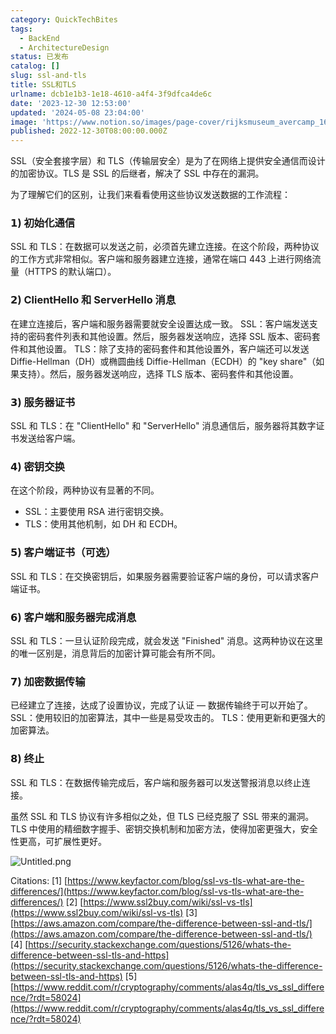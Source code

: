 ```yaml
---
category: QuickTechBites
tags:
  - BackEnd
  - ArchitectureDesign
status: 已发布
catalog: []
slug: ssl-and-tls
title: SSL和TLS
urlname: dcb1e1b3-1e18-4610-a4f4-3f9dfca4de6c
date: '2023-12-30 12:53:00'
updated: '2024-05-08 23:04:00'
image: 'https://www.notion.so/images/page-cover/rijksmuseum_avercamp_1620.jpg'
published: 2022-12-30T08:00:00.000Z
---
```


SSL（安全套接字层）和 TLS（传输层安全）是为了在网络上提供安全通信而设计的加密协议。TLS 是 SSL 的后继者，解决了 SSL 中存在的漏洞。


为了理解它们的区别，让我们来看看使用这些协议发送数据的工作流程：


### 𝟭) 初始化通信


SSL 和 TLS：在数据可以发送之前，必须首先建立连接。在这个阶段，两种协议的工作方式非常相似。客户端和服务器建立连接，通常在端口 443 上进行网络流量（HTTPS 的默认端口）。


### 𝟮) ClientHello 和 ServerHello 消息


在建立连接后，客户端和服务器需要就安全设置达成一致。
SSL：客户端发送支持的密码套件列表和其他设置。然后，服务器发送响应，选择 SSL 版本、密码套件和其他设置。
TLS：除了支持的密码套件和其他设置外，客户端还可以发送 Diffie-Hellman（DH）或椭圆曲线 Diffie-Hellman（ECDH）的 "key share"（如果支持）。然后，服务器发送响应，选择 TLS 版本、密码套件和其他设置。


### 𝟯) 服务器证书


SSL 和 TLS：在 "ClientHello" 和 "ServerHello" 消息通信后，服务器将其数字证书发送给客户端。


### 𝟰) 密钥交换


在这个阶段，两种协议有显著的不同。
- SSL：主要使用 RSA 进行密钥交换。
- TLS：使用其他机制，如 DH 和 ECDH。


### 𝟱) 客户端证书（可选）


SSL 和 TLS：在交换密钥后，如果服务器需要验证客户端的身份，可以请求客户端证书。


### 𝟲) 客户端和服务器完成消息


SSL 和 TLS：一旦认证阶段完成，就会发送 "Finished" 消息。这两种协议在这里的唯一区别是，消息背后的加密计算可能会有所不同。


### 𝟳) 加密数据传输


已经建立了连接，达成了设置协议，完成了认证 — 数据传输终于可以开始了。
SSL：使用较旧的加密算法，其中一些是易受攻击的。
TLS：使用更新和更强大的加密算法。


### 𝟴) 终止


SSL 和 TLS：在数据传输完成后，客户端和服务器可以发送警报消息以终止连接。


虽然 SSL 和 TLS 协议有许多相似之处，但 TLS 已经克服了 SSL 带来的漏洞。TLS 中使用的精细数字握手、密钥交换机制和加密方法，使得加密更强大，安全性更高，可扩展性更好。


![Untitled.png](https://prod-files-secure.s3.us-west-2.amazonaws.com/5d24fe63-e567-4804-86f9-9fdc62e13082/8ff987c5-7f31-4b50-83f5-c69ee7578c4a/Untitled.png?X-Amz-Algorithm=AWS4-HMAC-SHA256&X-Amz-Content-Sha256=UNSIGNED-PAYLOAD&X-Amz-Credential=ASIAZI2LB466ZN7LAP6C%2F20250331%2Fus-west-2%2Fs3%2Faws4_request&X-Amz-Date=20250331T053941Z&X-Amz-Expires=3600&X-Amz-Security-Token=IQoJb3JpZ2luX2VjEDUaCXVzLXdlc3QtMiJHMEUCIHyZ%2FeXgdDA8C%2FiEIk7Az5neMBq1U6qMJC0n%2BK5OQQ9AAiEAjlPjlq2BvAhUbYks6OWGWyuVtidnWl0N5fKtTVAIPV4qiAQInv%2F%2F%2F%2F%2F%2F%2F%2F%2F%2FARAAGgw2Mzc0MjMxODM4MDUiDMLSa7TdRLvIzSRq9CrcA55qVq4H9QG8anXtCw9XQNcNClTAl%2BC91uRE%2F4ZDjd53d4BcPT5vUmjNdEgr2HaJySE6HohCb8izYdWCpQb98CLEO87qBtzr0vtil8tffbQe4Si569plCl%2BquBgiIB62DOC%2F2UZk2nufN5Rqqyi6psMzmkCA4t6Q1S9U0FNuxM6FXd2p4SlUTbXlKaJB1Z3deodcvIfhF1Angb%2FQtGZJLAsyB6Xb117qhYm6Labr5uIIFskAPwT%2FV0kZmQ0UWj6dnBbB3Scj2l4M8LlnDLAeA1lkYsQ5Ix2Xy0P%2BGy9KHDSqraQRkvZ82wz4f%2Fh%2F0tLqs9Sr%2BP6EOvmlQUUICeIL%2Byi%2FpWQxwP2w0qyCDbi0aqJLj7mDL14DxONa87HcCCi5THM2HtdscwJ2mF%2FB4X9i%2Bbj5ILqXBqx35fFDi77hE5njK4dAoak2la7%2BzlXDm50k6aI%2BqMgnmol5vcZZugFjwx%2BJpHgbjOERHIW23F7TlIvkLjb06a4%2F%2BJAIQU6CPJUapCiCmLV%2FwhumdlwLQattpOSIvy9YAE%2F2IQO5wdQQDmQhr1GtYgMsS%2F43k8MDcofDcjLGHzfKYKXAyA6ZYgXPrtbI1Y49ESoTzMdVsFjX48MyGbuJzo%2BAUktpRvh6MKHIqL8GOqUBueKHk%2FzVeI7Ga59%2FIHs6w5XZPlBO8KQmIfFVsCCHuqP5%2FcS4P1XEJkJOrx7VifydUpYLRq5r%2B04NQHXVg2hcDQtRUsB7kTALhwRQJbF3C0bsQdtxjclu9kK4NzSQkgK%2FcgZK%2BmeyuVqnMge8BppI2kYy%2FNy2y5ja6evEKeuth%2FqqIqcqADXvdbLuyjHddvT%2F0Vne4aC5wMplhqXhDh82dW0Zndaq&X-Amz-Signature=af6bdd79ad4eb304c460d6abea873759f133ccc964f02ee5c4ff0cc78d053432&X-Amz-SignedHeaders=host&x-id=GetObject)


Citations:
[1] [https://www.keyfactor.com/blog/ssl-vs-tls-what-are-the-differences/](https://www.keyfactor.com/blog/ssl-vs-tls-what-are-the-differences/)
[2] [https://www.ssl2buy.com/wiki/ssl-vs-tls](https://www.ssl2buy.com/wiki/ssl-vs-tls)
[3] [https://aws.amazon.com/compare/the-difference-between-ssl-and-tls/](https://aws.amazon.com/compare/the-difference-between-ssl-and-tls/)
[4] [https://security.stackexchange.com/questions/5126/whats-the-difference-between-ssl-tls-and-https](https://security.stackexchange.com/questions/5126/whats-the-difference-between-ssl-tls-and-https)
[5] [https://www.reddit.com/r/cryptography/comments/alas4q/tls_vs_ssl_difference/?rdt=58024](https://www.reddit.com/r/cryptography/comments/alas4q/tls_vs_ssl_difference/?rdt=58024)

